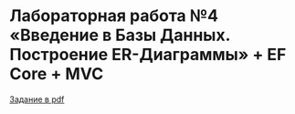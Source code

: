 # Лабораторная работа №4 «Введение в Базы Данных. Построение ER-Диаграммы» + EF Core + MVC
[Задание в pdf](https://vk.com/doc152690756_545469638?hash=22c17dbbe5b7616b18&dl=f48a5d0f3eb5cf997d)